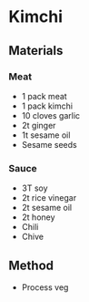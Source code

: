 # Kimchi
## Materials
### Meat
* 1 pack meat
* 1 pack kimchi
* 10 cloves garlic
* 2t ginger
* 1t sesame oil
* Sesame seeds

### Sauce
* 3T soy
* 2t rice vinegar
* 2t sesame oil
* 2t honey
* Chili
* Chive

## Method
* Process veg
